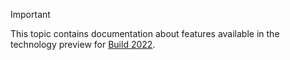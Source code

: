 > [!IMPORTANT]
> This topic contains documentation about features available in the technology preview for [Build 2022](https://build.microsoft.com).